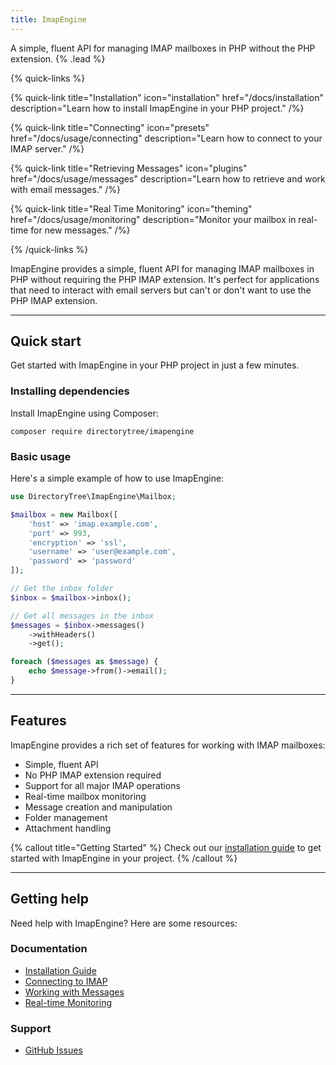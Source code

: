 ```yaml
---
title: ImapEngine
---
```


A simple, fluent API for managing IMAP mailboxes in PHP without the PHP extension. {% .lead %}

{% quick-links %}

{% quick-link title="Installation" icon="installation" href="/docs/installation" description="Learn how to install ImapEngine in your PHP project." /%}

{% quick-link title="Connecting" icon="presets" href="/docs/usage/connecting" description="Learn how to connect to your IMAP server." /%}

{% quick-link title="Retrieving Messages" icon="plugins" href="/docs/usage/messages" description="Learn how to retrieve and work with email messages." /%}

{% quick-link title="Real Time Monitoring" icon="theming" href="/docs/usage/monitoring" description="Monitor your mailbox in real-time for new messages." /%}

{% /quick-links %}

ImapEngine provides a simple, fluent API for managing IMAP mailboxes in PHP without requiring the PHP IMAP extension. It's perfect for applications that need to interact with email servers but can't or don't want to use the PHP IMAP extension.

---

## Quick start

Get started with ImapEngine in your PHP project in just a few minutes.

### Installing dependencies

Install ImapEngine using Composer:

```shell
composer require directorytree/imapengine
```

### Basic usage

Here's a simple example of how to use ImapEngine:

```php
use DirectoryTree\ImapEngine\Mailbox;

$mailbox = new Mailbox([
    'host' => 'imap.example.com',
    'port' => 993,
    'encryption' => 'ssl',
    'username' => 'user@example.com',
    'password' => 'password'
]);

// Get the inbox folder
$inbox = $mailbox->inbox();

// Get all messages in the inbox
$messages = $inbox->messages()
    ->withHeaders()
    ->get();

foreach ($messages as $message) {
    echo $message->from()->email();
}
```

---

## Features

ImapEngine provides a rich set of features for working with IMAP mailboxes:

- Simple, fluent API
- No PHP IMAP extension required
- Support for all major IMAP operations
- Real-time mailbox monitoring
- Message creation and manipulation
- Folder management
- Attachment handling

{% callout title="Getting Started" %}
Check out our [installation guide](/docs/installation) to get started with ImapEngine in your project.
{% /callout %}

---

## Getting help

Need help with ImapEngine? Here are some resources:

### Documentation

- [Installation Guide](/docs/installation)
- [Connecting to IMAP](/docs/usage/connecting)
- [Working with Messages](/docs/usage/messages)
- [Real-time Monitoring](/docs/usage/monitoring)

### Support

- [GitHub Issues](https://github.com/DirectoryTree/ImapEngine/issues)
